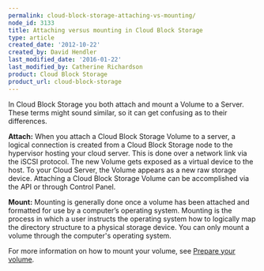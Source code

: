 ```yaml
---
permalink: cloud-block-storage-attaching-vs-mounting/
node_id: 3133
title: Attaching versus mounting in Cloud Block Storage
type: article
created_date: '2012-10-22'
created_by: David Hendler
last_modified_date: '2016-01-22'
last_modified_by: Catherine Richardson
product: Cloud Block Storage
product_url: cloud-block-storage
---
```


In Cloud Block Storage you both attach and mount a Volume to a Server.
These terms might sound similar, so it can get confusing as to their
differences.

**Attach:** When you attach a Cloud Block Storage Volume to a server, a
logical connection is created from a Cloud Block Storage node to the
hypervisor hosting your cloud server. This is done over a network link
via the iSCSI protocol. The new Volume gets exposed as a virtual device
to the host. To your Cloud Server, the Volume appears as a new raw
storage device. Attaching a Cloud Block Storage Volume can be
accomplished via the API or through Control Panel.

**Mount:** Mounting is generally done once a volume has been attached
and formatted for use by a computer&rsquo;s operating system. Mounting is the
process in which a user instructs the operating system how to logically
map the directory structure to a physical storage device. You can only
mount a volume through the computer's operating system.

For more information on how to mount your volume, see [Prepare your
volume](/how-to/prepare-your-cloud-block-storage-volume).
